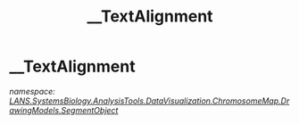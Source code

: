 ﻿---
title: __TextAlignment
---

# __TextAlignment
_namespace: [LANS.SystemsBiology.AnalysisTools.DataVisualization.ChromosomeMap.DrawingModels.SegmentObject](N-LANS.SystemsBiology.AnalysisTools.DataVisualization.ChromosomeMap.DrawingModels.SegmentObject.html)_






